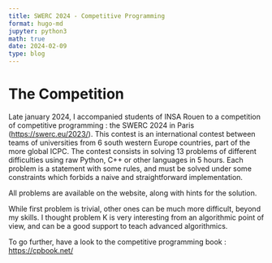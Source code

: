 ```yaml
---
title: SWERC 2024 - Competitive Programming
format: hugo-md
jupyter: python3
math: true
date: 2024-02-09
type: blog
---
```


# The Competition

Late january 2024, I accompanied students of INSA Rouen to a competition of
competitive programming : the SWERC 2024 in Paris (https://swerc.eu/2023/). This
contest is an international contest between teams of universities from  6  south western
Europe countries, part of the more global ICPC. The contest consists in solving 13 problems of different
difficulties using raw Python, C++ or other languages in 5 hours. Each problem
is a statement with some rules, and must be solved under some constraints which
forbids a naive and straightforward implementation. 

All problems are available on the website, along with hints for the solution.

While first problem is trivial, other ones can be much more difficult, beyond my
skills. I thought problem K  is very interesting from an algorithmic point of
view, and can be a good support to teach advanced algorithmics.

To go further, have a look to the competitive programming book : https://cpbook.net/
